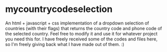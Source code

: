 mycountrycodeselection
======================

An html + javascript + css implementation of a dropdown selection of countries (with their flags) that returns the country code and phone code of the selected country.
Feel free to modify it and use it for whatever project you need this for. I have freely received some of the codes and files here, so I'm freely giving back what I have
made out of them. :)
